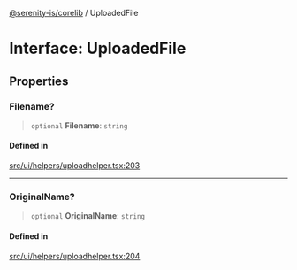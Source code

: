 [@serenity-is/corelib](../README.md) / UploadedFile

# Interface: UploadedFile

## Properties

### Filename?

> `optional` **Filename**: `string`

#### Defined in

[src/ui/helpers/uploadhelper.tsx:203](https://github.com/serenity-is/serenity/blob/master/packages/corelib/src/ui/helpers/uploadhelper.tsx#L203)

***

### OriginalName?

> `optional` **OriginalName**: `string`

#### Defined in

[src/ui/helpers/uploadhelper.tsx:204](https://github.com/serenity-is/serenity/blob/master/packages/corelib/src/ui/helpers/uploadhelper.tsx#L204)
